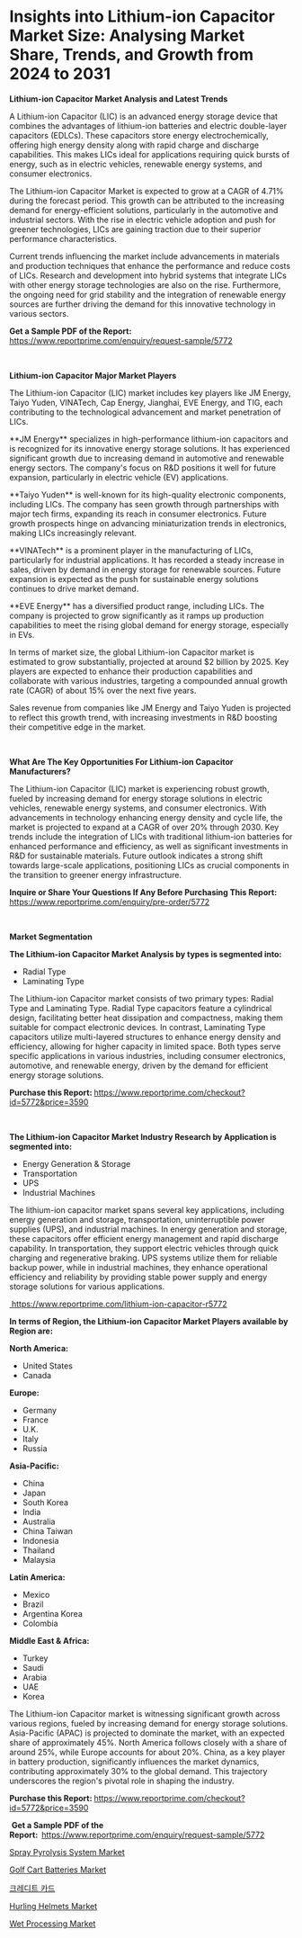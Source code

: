 <p><h1>Insights into Lithium-ion Capacitor Market Size: Analysing Market Share, Trends, and Growth from 2024 to 2031</h1></p><p><strong>Lithium-ion Capacitor Market Analysis and Latest Trends</strong></p>
<p><p>A Lithium-ion Capacitor (LIC) is an advanced energy storage device that combines the advantages of lithium-ion batteries and electric double-layer capacitors (EDLCs). These capacitors store energy electrochemically, offering high energy density along with rapid charge and discharge capabilities. This makes LICs ideal for applications requiring quick bursts of energy, such as in electric vehicles, renewable energy systems, and consumer electronics.</p><p>The Lithium-ion Capacitor Market is expected to grow at a CAGR of 4.71% during the forecast period. This growth can be attributed to the increasing demand for energy-efficient solutions, particularly in the automotive and industrial sectors. With the rise in electric vehicle adoption and push for greener technologies, LICs are gaining traction due to their superior performance characteristics.</p><p>Current trends influencing the market include advancements in materials and production techniques that enhance the performance and reduce costs of LICs. Research and development into hybrid systems that integrate LICs with other energy storage technologies are also on the rise. Furthermore, the ongoing need for grid stability and the integration of renewable energy sources are further driving the demand for this innovative technology in various sectors.</p></p>
<p><strong>Get a Sample PDF of the Report:&nbsp;</strong> <a href="https://www.reportprime.com/enquiry/request-sample/5772">https://www.reportprime.com/enquiry/request-sample/5772</a></p>
<p>&nbsp;</p>
<p><strong>Lithium-ion Capacitor Major Market Players</strong></p>
<p><p>The Lithium-ion Capacitor (LIC) market includes key players like JM Energy, Taiyo Yuden, VINATech, Cap Energy, Jianghai, EVE Energy, and TIG, each contributing to the technological advancement and market penetration of LICs.</p><p>**JM Energy** specializes in high-performance lithium-ion capacitors and is recognized for its innovative energy storage solutions. It has experienced significant growth due to increasing demand in automotive and renewable energy sectors. The company's focus on R&D positions it well for future expansion, particularly in electric vehicle (EV) applications.</p><p>**Taiyo Yuden** is well-known for its high-quality electronic components, including LICs. The company has seen growth through partnerships with major tech firms, expanding its reach in consumer electronics. Future growth prospects hinge on advancing miniaturization trends in electronics, making LICs increasingly relevant.</p><p>**VINATech** is a prominent player in the manufacturing of LICs, particularly for industrial applications. It has recorded a steady increase in sales, driven by demand in energy storage for renewable sources. Future expansion is expected as the push for sustainable energy solutions continues to drive market demand.</p><p>**EVE Energy** has a diversified product range, including LICs. The company is projected to grow significantly as it ramps up production capabilities to meet the rising global demand for energy storage, especially in EVs.</p><p>In terms of market size, the global Lithium-ion Capacitor market is estimated to grow substantially, projected at around $2 billion by 2025. Key players are expected to enhance their production capabilities and collaborate with various industries, targeting a compounded annual growth rate (CAGR) of about 15% over the next five years. </p><p>Sales revenue from companies like JM Energy and Taiyo Yuden is projected to reflect this growth trend, with increasing investments in R&D boosting their competitive edge in the market.</p></p>
<p>&nbsp;</p>
<p><strong>What Are The Key Opportunities For Lithium-ion Capacitor Manufacturers?</strong></p>
<p><p>The Lithium-ion Capacitor (LIC) market is experiencing robust growth, fueled by increasing demand for energy storage solutions in electric vehicles, renewable energy systems, and consumer electronics. With advancements in technology enhancing energy density and cycle life, the market is projected to expand at a CAGR of over 20% through 2030. Key trends include the integration of LICs with traditional lithium-ion batteries for enhanced performance and efficiency, as well as significant investments in R&D for sustainable materials. Future outlook indicates a strong shift towards large-scale applications, positioning LICs as crucial components in the transition to greener energy infrastructure.</p></p>
<p><strong>Inquire or Share Your Questions If Any Before Purchasing This Report:</strong> <a href="https://www.reportprime.com/enquiry/pre-order/5772">https://www.reportprime.com/enquiry/pre-order/5772</a></p>
<p>&nbsp;</p>
<p><strong>Market Segmentation</strong></p>
<p><strong>The Lithium-ion Capacitor Market Analysis by types is segmented into:</strong></p>
<p><ul><li>Radial Type</li><li>Laminating Type</li></ul></p>
<p><p>The Lithium-ion Capacitor market consists of two primary types: Radial Type and Laminating Type. Radial Type capacitors feature a cylindrical design, facilitating better heat dissipation and compactness, making them suitable for compact electronic devices. In contrast, Laminating Type capacitors utilize multi-layered structures to enhance energy density and efficiency, allowing for higher capacity in limited space. Both types serve specific applications in various industries, including consumer electronics, automotive, and renewable energy, driven by the demand for efficient energy storage solutions.</p></p>
<p><strong>Purchase this Report:&nbsp;</strong><a href="https://www.reportprime.com/checkout?id=5772&price=3590">https://www.reportprime.com/checkout?id=5772&price=3590</a></p>
<p>&nbsp;</p>
<p><strong>The Lithium-ion Capacitor Market Industry Research by Application is segmented into:</strong></p>
<p><ul><li>Energy Generation & Storage</li><li>Transportation</li><li>UPS</li><li>Industrial Machines</li></ul></p>
<p><p>The lithium-ion capacitor market spans several key applications, including energy generation and storage, transportation, uninterruptible power supplies (UPS), and industrial machines. In energy generation and storage, these capacitors offer efficient energy management and rapid discharge capability. In transportation, they support electric vehicles through quick charging and regenerative braking. UPS systems utilize them for reliable backup power, while in industrial machines, they enhance operational efficiency and reliability by providing stable power supply and energy storage solutions for various applications.</p></p>
<p><a href="https://www.reportprime.com/lithium-ion-capacitor-r5772">&nbsp;https://www.reportprime.com/lithium-ion-capacitor-r5772</a></p>
<p><strong>In terms of Region, the Lithium-ion Capacitor Market Players available by Region are:</strong></p>
<p>
    <p> <strong> North America: </strong>
        <ul>
            <li>United States</li>
            <li>Canada</li>
        </ul>
        </p> 
    <p> <strong> Europe: </strong>
        <ul>
            <li>Germany</li>
            <li>France</li>
            <li>U.K.</li>
            <li>Italy</li>
            <li>Russia</li>
        </ul>
        </p> 
    <p> <strong> Asia-Pacific: </strong>
        <ul>
            <li>China</li>
            <li>Japan</li>
            <li>South Korea</li>
            <li>India</li>
            <li>Australia</li>
            <li>China Taiwan</li>
            <li>Indonesia</li>
            <li>Thailand</li>
            <li>Malaysia</li>
        </ul>
        </p> 
    <p> <strong> Latin America: </strong>
        <ul>
            <li>Mexico</li>
            <li>Brazil</li>
            <li>Argentina Korea</li>
            <li>Colombia</li>
        </ul>
        </p> 
    <p> <strong> Middle East & Africa: </strong>
        <ul>
            <li>Turkey</li>
            <li>Saudi</li>
            <li>Arabia</li>
            <li>UAE</li>
            <li>Korea</li>
        </ul>
    </p>
    </p>
<p><p>The Lithium-ion Capacitor market is witnessing significant growth across various regions, fueled by increasing demand for energy storage solutions. Asia-Pacific (APAC) is projected to dominate the market, with an expected share of approximately 45%. North America follows closely with a share of around 25%, while Europe accounts for about 20%. China, as a key player in battery production, significantly influences the market dynamics, contributing approximately 30% to the global demand. This trajectory underscores the region's pivotal role in shaping the industry.</p></p>
<p><strong>Purchase this Report: </strong><a href="https://www.reportprime.com/checkout?id=5772&price=3590">https://www.reportprime.com/checkout?id=5772&price=3590</a></p>
<p>&nbsp;<strong>Get a Sample PDF of the Report:&nbsp;&nbsp;</strong><a href="https://www.reportprime.com/enquiry/request-sample/5772">https://www.reportprime.com/enquiry/request-sample/5772</a></p>
<p><strong></strong></p>
<p><p><a href="https://medium.com/@dfght5g/global-spray-pyrolysis-system-market-size-and-market-trends-analysis-by-regional-outlook-8e0002f352df">Spray Pyrolysis System Market</a></p><p><a href="https://github.com/pizolina/Market-Research-Report-List-6/blob/main/golf-cart-batteries-market.md">Golf Cart Batteries Market</a></p><p><a href="https://medium.com/@anbariasra61/%EC%8B%A0%EC%9A%A9%EC%B9%B4%EB%93%9C-%EC%8B%9C%EC%9E%A5-%EB%8F%99%ED%96%A5-%EC%8B%9C%EC%9E%A5-%EC%84%B8%EB%B6%84%ED%99%94%EC%97%90-%EB%8C%80%ED%95%9C-%EC%83%81%EC%84%B8-%EC%97%B0%EA%B5%AC-%EB%B0%8F-%EC%83%88%EB%A1%9C%EC%9A%B4-%EB%8F%99%ED%96%A5%EC%9D%98-%EC%A4%91%EC%9A%94%EC%84%B1-%EB%B6%84%EC%84%9D-de10dd5f00c5">크레디트 카드</a></p><p><a href="https://www.linkedin.com/pulse/hurling-helmets-market-size-growth-industry-analysis-segmentation-f60sf?trackingId=dI8hKQdBTOelzh9SjNRPew%3D%3D">Hurling Helmets Market</a></p><p><a href="https://issuu.com/reportprime-2/docs/wet-processing-market-size-2030.ppt_6721312f81fab8">Wet Processing Market</a></p></p>